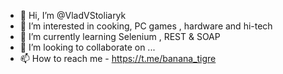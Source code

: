 - 👋 Hi, I’m @VladVStoliaryk
- 👀 I’m interested in cooking, PC games , hardware and hi-tech
- 🌱 I’m currently learning Selenium , REST & SOAP
- 💞️ I’m looking to collaborate on ...
- 📫 How to reach me - https://t.me/banana_tigre

<!---
VladVStoliaryk/VladVStoliaryk is a ✨ special ✨ repository because its `README.md` (this file) appears on your GitHub profile.
You can click the Preview link to take a look at your changes.
--->
